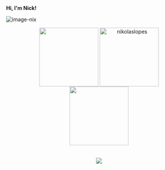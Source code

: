 <main> 
  <b>Hi, I'm Nick!</b>
    
  ![image-nix](https://user-images.githubusercontent.com/70382532/138322189-2db8df52-9dcb-40a0-88a8-c365466bd33d.gif)

   <div align="center">
      <img height=160em align="center" src="https://github-readme-stats.vercel.app/api?username=nikolaslopes&count_private=true&show_icons=true&theme=algolia" />
      <img height=160em align="center" src="https://github-readme-streak-stats.herokuapp.com/?user=somekindofwallflower&theme=algolia" alt="nikolaslopes" />
   </div>
    
  <div align="center">
   <img height=160em align="center" src="https://github-readme-stats.vercel.app/api/top-langs/?username=nikolaslopes&layout=compact&theme=algolia&hide=html,css,c,svelte,python,shell" />
  </div>
     
  <br>
  <br>
   
  <div style="display: inline_block" align="center">
    <a href="https://skillicons.dev">
      <img src="https://skillicons.dev/icons?i=js,ts,html,css,docker,redux,jest,sass,styledcomponents,react,nextjs,nodejs,nestjs,tailwind" />
    </a>
  </div>
</main>
